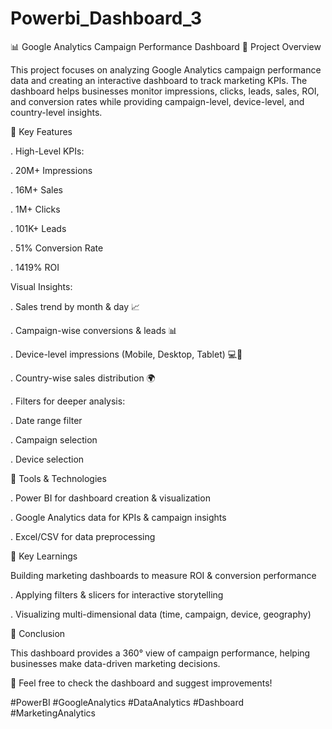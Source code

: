 # Powerbi_Dashboard_3

📊 Google Analytics Campaign Performance Dashboard
🔹 Project Overview

This project focuses on analyzing Google Analytics campaign performance data and creating an interactive dashboard to track marketing KPIs. The dashboard helps businesses monitor impressions, clicks, leads, sales, ROI, and conversion rates while providing campaign-level, device-level, and country-level insights.

🔹 Key Features

. High-Level KPIs:

. 20M+ Impressions

. 16M+ Sales

. 1M+ Clicks

. 101K+ Leads

. 51% Conversion Rate

. 1419% ROI

Visual Insights:

. Sales trend by month & day 📈

. Campaign-wise conversions & leads 📊

. Device-level impressions (Mobile, Desktop, Tablet) 💻📱

. Country-wise sales distribution 🌍

. Filters for deeper analysis:

. Date range filter

. Campaign selection

. Device selection

🔹 Tools & Technologies

. Power BI for dashboard creation & visualization

. Google Analytics data for KPIs & campaign insights

. Excel/CSV for data preprocessing

🔹 Key Learnings

Building marketing dashboards to measure ROI & conversion performance

. Applying filters & slicers for interactive storytelling

. 
Visualizing multi-dimensional data (time, campaign, device, geography)

🔹 Conclusion

This dashboard provides a 360° view of campaign performance, helping businesses make data-driven marketing decisions.

🔖 Feel free to check the dashboard and suggest improvements!

#PowerBI #GoogleAnalytics #DataAnalytics #Dashboard #MarketingAnalytics
